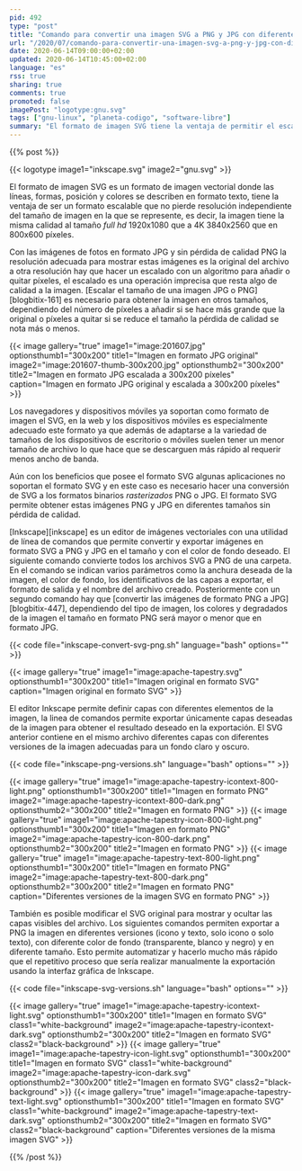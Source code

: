 ```yaml
---
pid: 492
type: "post"
title: "Comando para convertir una imagen SVG a PNG y JPG con diferentes tamaños, formatos y color de fondo con Inkskape"
url: "/2020/07/comando-para-convertir-una-imagen-svg-a-png-y-jpg-con-diferentes-tamanos-formatos-y-color-de-fondo-con-inkskape/"
date: 2020-06-14T09:00:00+02:00
updated: 2020-06-14T10:45:00+02:00
language: "es"
rss: true
sharing: true
comments: true
promoted: false
imagePost: "logotype:gnu.svg"
tags: ["gnu-linux", "planeta-codigo", "software-libre"]
summary: "El formato de imagen SVG tiene la ventaja de permitir el escalado de la imagen sin pérdida de calidad y suele tener menor tamaño que la imagen equivalente en formato PNG y JPG. Si es necesario la imagen SVG es exportable a formato de imagen PNG y JPG con el tamaño deseado o color de fondo. El editor de imágenes Inkscape permite con su utilidad de línea de comandos automatizar y exportar archivos SVG a PNG y JPG y ocultar y mostrar las capas deseadas del archivo original para obtener el resultado deseado en la exportación."
---
```


{{% post %}}

{{< logotype image1="inkscape.svg" image2="gnu.svg" >}}

El formato de imagen SVG es un formato de imagen vectorial donde las líneas, formas, posición y colores se describen en formato texto, tiene la ventaja de ser un formato escalable que no pierde resolución independiente del tamaño de imagen en la que se represente, es decir, la imagen tiene la misma calidad al tamaño _full hd_ 1920x1080 que a 4K 3840x2560 que en 800x600 píxeles.

Con las imágenes de fotos en formato JPG y sin pérdida de calidad PNG la resolución adecuada para mostrar estas imágenes es la original del archivo a otra resolución hay que hacer un escalado con un algoritmo para añadir o quitar píxeles, el escalado es una operación imprecisa que resta algo de calidad a la imagen. [Escalar el tamaño de una imagen JPG o PNG][blogbitix-161] es necesario para obtener la imagen en otros tamaños, dependiendo del número de píxeles a añadir si se hace más grande que la original o píxeles a quitar si se reduce el tamaño la pérdida de calidad se nota más o menos.

{{< image
    gallery="true"
    image1="image:201607.jpg" optionsthumb1="300x200" title1="Imagen en formato JPG original"
    image2="image:201607-thumb-300x200.jpg" optionsthumb2="300x200" title2="Imagen en formato JPG escalada a 300x200 píxeles"
    caption="Imagen en formato JPG original y escalada a 300x200 píxeles" >}}

Los navegadores y dispositivos móviles ya soportan como formato de imagen el SVG, en la web y los dispositivos móviles es especialmente adecuado este formato ya que además de adaptarse a la variedad de tamaños de los dispositivos de escritorio o móviles suelen tener un menor tamaño de archivo lo que hace que se descarguen más rápido al requerir menos ancho de banda.

Aún con los beneficios que posee el formato SVG algunas aplicaciones no soportan el formato SVG y en este caso es necesario hacer una conversión de SVG a los formatos binarios _rasterizados_ PNG o JPG. El formato SVG permite obtener estas imágenes PNG y JPG en diferentes tamaños sin pérdida de calidad.

[Inkscape][inkscape] es un editor de imágenes vectoriales con una utilidad de línea de comandos que permite convertir y exportar imágenes en formato SVG a PNG y JPG en el tamaño y con el color de fondo deseado. El siguiente comando convierte todos los archivos SVG a PNG de una carpeta. En el comando se indican varios parámetros como la anchura deseada de la imagen, el color de fondo, los identificativos de las capas a exportar, el formato de salida y el nombre del archivo creado. Posteriormente con un segundo comando hay que [convertir las imágenes de formato PNG a JPG][blogbitix-447], dependiendo del tipo de imagen, los colores y degradados de la imagen el tamaño en formato PNG será mayor o menor que en formato JPG.

{{< code file="inkscape-convert-svg-png.sh" language="bash" options="" >}}

{{< image
    gallery="true"
    image1="image:apache-tapestry.svg" optionsthumb1="300x200" title1="Imagen original en formato SVG"
    caption="Imagen original en formato SVG" >}}

El editor Inkscape permite definir capas con diferentes elementos de la imagen, la linea de comandos permite exportar únicamente capas deseadas de la imagen para obtener el resultado deseado en la exportación. El SVG anterior contiene en el mismo archivo diferentes capas con diferentes versiones de la imagen adecuadas para un fondo claro y oscuro.

{{< code file="inkscape-png-versions.sh" language="bash" options="" >}}

{{< image
    gallery="true"
    image1="image:apache-tapestry-icontext-800-light.png" optionsthumb1="300x200" title1="Imagen en formato PNG"
    image2="image:apache-tapestry-icontext-800-dark.png" optionsthumb2="300x200" title2="Imagen en formato PNG" >}}
{{< image
    gallery="true"
    image1="image:apache-tapestry-icon-800-light.png" optionsthumb1="300x200" title1="Imagen en formato PNG"
    image2="image:apache-tapestry-icon-800-dark.png" optionsthumb2="300x200" title2="Imagen en formato PNG" >}}
{{< image
    gallery="true"
    image1="image:apache-tapestry-text-800-light.png" optionsthumb1="300x200" title1="Imagen en formato PNG"
    image2="image:apache-tapestry-text-800-dark.png" optionsthumb2="300x200" title2="Imagen en formato PNG"
    caption="Diferentes versiones de la imagen SVG en formato PNG" >}}

También es posible modificar el SVG original para mostrar y ocultar las capas visibles del archivo. Los siguientes comandos permiten exportar a PNG la imagen en diferentes versiones (icono y texto, solo icono o solo texto), con diferente color de fondo (transparente, blanco y negro) y en diferente tamaño. Esto permite automatizar y hacerlo mucho más rápido que el repetitivo proceso que sería realizar manualmente la exportación usando la interfaz gráfica de Inkscape.

{{< code file="inkscape-svg-versions.sh" language="bash" options="" >}}

{{< image
    gallery="true"
    image1="image:apache-tapestry-icontext-light.svg" optionsthumb1="300x200" title1="Imagen en formato SVG" class1="white-background"
    image2="image:apache-tapestry-icontext-dark.svg" optionsthumb2="300x200" title2="Imagen en formato SVG" class2="black-background" >}}
{{< image
    gallery="true"
    image1="image:apache-tapestry-icon-light.svg" optionsthumb1="300x200" title1="Imagen en formato SVG" class1="white-background"
    image2="image:apache-tapestry-icon-dark.svg" optionsthumb2="300x200" title2="Imagen en formato SVG" class2="black-background" >}}
{{< image
    gallery="true"
    image1="image:apache-tapestry-text-light.svg" optionsthumb1="300x200" title1="Imagen en formato SVG" class1="white-background"
    image2="image:apache-tapestry-text-dark.svg" optionsthumb2="300x200" title2="Imagen en formato SVG" class2="black-background"
    caption="Diferentes versiones de la misma imagen SVG" >}}

{{% /post %}}
